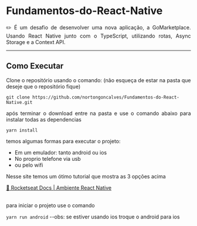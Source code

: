 # Fundamentos-do-React-Native
<p align="justify">✏️ É um desafio de desenvolver uma nova aplicação, a GoMarketplace. Usando React Native junto com o TypeScript, utilizando rotas, Async Storage e a Context API.</p>
<hr/>
<h2>Como Executar</h2>
<p align="justify">Clone o repositório usando o comando: (não esqueça de estar na pasta que deseje que o repositório fique) <p>
<code>git clone https://github.com/nortongoncalves/Fundamentos-do-React-Native.git</code>
<p align="justify">após terminar o download entre na pasta e use o comando abaixo para instalar todas as dependencias</p>
<code>yarn install</code>
<p align="justify">temos algumas formas para executar o projeto:</p>
<ul>
  <tbody>
    <li>Em um emulador: tanto android ou ios</li>
    <li>No proprio telefone via usb</li>
    <li>ou pelo wifi</li>
  </tbody>
</ul>
<p align="justify"> Nesse site temos um ótimo tutorial que mostra as 3 opções acima </p>
<a href="https://react-native.rocketseat.dev/">🔗 Rocketseat Docs | Ambiente React Native</a>
<br></br>
<p align="justify">para iniciar o projeto use o comando</p>
<code>yarn run android</code> --obs: se estiver usando ios troque o android para ios
